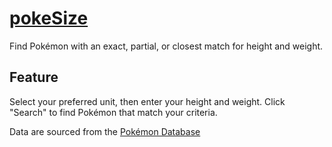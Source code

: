 # [pokeSize](https://jihunkimcode.github.io/pokeSize/)
Find Pokémon with an exact, partial, or closest match for height and weight.

## Feature
Select your preferred unit, then enter your height and weight. Click "Search" to find Pokémon that match your criteria. 

Data are sourced from the [Pokémon Database](https://pokemondb.net/pokedex/stats/height-weight)
